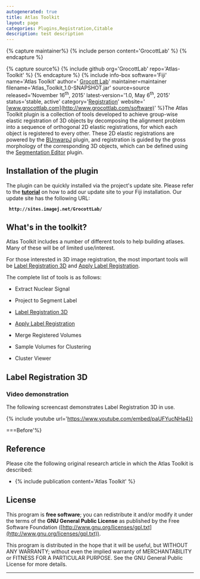 ```yaml
---
autogenerated: true
title: Atlas Toolkit
layout: page
categories: Plugins,Registration,Citable
description: test description
---
```



{% capture maintainer%}
{% include person content='GrocottLab' %}
{% endcapture %}

{% capture source%}
{% include github org='GrocottLab' repo='Atlas-Toolkit' %}
{% endcapture %}
{% include info-box software='Fiji' name='Atlas Toolkit' author=' [Grocott Lab](http://www.grocottlab.com)' maintainer=maintainer filename='Atlas\_Toolkit\_1.0-SNAPSHOT.jar' source=source released='November 16<sup>th</sup>, 2015' latest-version='1.0, May 6<sup>th</sup>, 2015' status='stable, active' category='[Registration](Category_Registration)' website=' [www.grocottlab.com](http://www.grocottlab.com/software)' %}The Atlas Toolkit plugin is a collection of tools developed to achieve group-wise elastic registration of 3D objects by decomposing the alignment problem into a sequence of orthogonal 2D elastic registrations, for which each object is registered to every other. These 2D elastic registrations are powered by the [BUnwarpJ](/plugins/bunwarpj) plugin, and registration is guided by the gross morphology of the corresponding 3D objects, which can be defined using the [Segmentation Editor](/plugins/segmentation-editor) plugin.

Installation of the plugin
--------------------------

The plugin can be quickly installed via the project's update site. Please refer to the [ **tutorial**](/update-sites) on how to add our update site to your Fiji installation. Our update site has the following URL:

` `**`http://sites.imagej.net/GrocottLab/`**

What's in the toolkit?
----------------------

Atlas Toolkit includes a number of different tools to help building atlases. Many of these will be of limited use/interest.

For those interested in 3D image registration, the most important tools will be [Label Registration 3D](#Label_Registration_3D "wikilink") and [Apply Label Registration](#Apply_Label_Registration "wikilink").

The complete list of tools is as follows:

-   Extract Nuclear Signal

<!-- -->

-   Project to Segment Label

<!-- -->

-   [Label Registration 3D](#Label_Registration_3D "wikilink")

<!-- -->

-   [Apply Label Registration](#Apply_Label_Registration "wikilink")

<!-- -->

-   Merge Registered Volumes

<!-- -->

-   Sample Volumes for Clustering

<!-- -->

-   Cluster Viewer

Label Registration 3D
---------------------

### Video demonstration

The following screencast demonstrates Label Registration 3D in use.

{% include youtube url='https://www.youtube.com/embed/paUFYucNHa4}}

===Before'%}

Reference
---------

Please cite the following original research article in which the Atlas Toolkit is described:

-   {% include publication content='Atlas Toolkit' %}

License
-------

This program is **free software**; you can redistribute it and/or modify it under the terms of the **GNU General Public License** as published by the Free Software Foundation ([http://www.gnu.org/licenses/gpl.txt](http://www.gnu.org/licenses/gpl.txt)).

This program is distributed in the hope that it will be useful, but WITHOUT ANY WARRANTY; without even the implied warranty of MERCHANTABILITY or FITNESS FOR A PARTICULAR PURPOSE. See the GNU General Public License for more details.

------------------------------------------------------------------------

  

